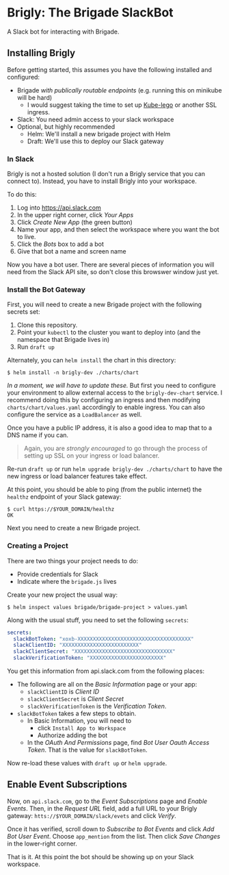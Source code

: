 # Brigly: The Brigade SlackBot

A Slack bot for interacting with Brigade.

## Installing Brigly

Before getting started, this assumes you have the following installed and configured:

- Brigade _with publically routable endpoints_ (e.g. running this on minikube will be hard)
  - I would suggest taking the time to set up [Kube-lego](https://blog.jetstack.io/blog/kube-lego/)
    or another SSL ingress.
- Slack: You need admin access to your slack workspace
- Optional, but highly recommended
  - Helm: We'll install a new brigade project with Helm
  - Draft: We'll use this to deploy our Slack gateway

### In Slack

Brigly is not a hosted solution (I don't run a Brigly service that you can
connect to). Instead, you have to install Brigly into your workspace.

To do this:

1. Log into https://api.slack.com
2. In the upper right corner, click _Your Apps_
3. Click _Create New App_ (the green button)
4. Name your app, and then select the workspace where you want the bot to live.
5. Click the _Bots_ box to add a bot
6. Give that bot a name and screen name


Now you have a bot user. There are several pieces of information you will need
from the Slack API site, so don't close this browswer window just yet.

### Install the Bot Gateway

First, you will need to create a new Brigade project with the following secrets set:

1. Clone this repository.
2. Point your `kubectl` to the cluster you want to deploy
into (and the namespace that Brigade lives in)
3. Run `draft up`

Alternately, you can `helm install` the chart in this directory:

```console
$ helm install -n brigly-dev ./charts/chart
```

_In a moment, we will have to update these._ But first you need to configure your
environment to allow external access to the `brigly-dev-chart` service. I recommend
doing this by configuring an ingress and then modifying `charts/chart/values.yaml`
accordingly to enable ingress. You can also configure the service as a `LoadBalancer`
as well.

Once you have a public IP address, it is also a good idea to map that to a DNS name
if you can.

> Again, you are _strongly encouraged_ to go through the process of setting up SSL
> on your ingress or load balancer.

Re-run `draft up` or run `helm upgrade brigly-dev ./charts/chart` to have the new
ingress or load balancer features take effect.

At this point, you should be able to ping (from the public internet) the `healthz`
endpoint of your Slack gateway:

```console
$ curl https://$YOUR_DOMAIN/healthz
OK
```

Next you need to create a new Brigade project.

### Creating a Project

There are two things your project needs to do:

- Provide credentials for Slack
- Indicate where the `brigade.js` lives

Create your new project the usual way:

```
$ helm inspect values brigade/brigade-project > values.yaml
```

Along with the usual stuff, you need to set the following `secrets`:

```yaml
secrets:
  slackBotToken: "xoxb-XXXXXXXXXXXXXXXXXXXXXXXXXXXXXXXXXXXXX"
  slackClientID: "XXXXXXXXXXXXXXXXXXXXXXXXX"
  slackClientSecret: "XXXXXXXXXXXXXXXXXXXXXXXXXXXXXXXX"
  slackVerificationToken: "XXXXXXXXXXXXXXXXXXXXXXXX"
```

You get this information from api.slack.com from the following places:

- The following are all on the _Basic Information_ page or your app:
  - `slackClientID` is _Client ID_
  - `slackClientSecret` is _Client Secret_
  - `slackVerificationToken` is the _Verification Token_.
- `slackBotToken` takes a few steps to obtain.
  - In Basic Information, you will need to
    -  click `Install App to Workspace`
    - Authorize adding the bot
  - In the _OAuth And Permissions_ page, find _Bot User Oauth Access Token_. That
    is the value for `slackBotToken`.

Now re-load these values with `draft up` or `helm upgrade`.

## Enable Event Subscriptions

Now, on `api.slack.com`, go to the _Event Subscriptions_ page and _Enable Events_.
Then, in the _Request URL_ field, add a full URL to your Brigly gateway:
`htts://$YOUR_DOMAIN/slack/evets` and click _Verify_.

Once it has verified, scroll down to _Subscribe to Bot Events_ and click
_Add Bot User Event_. Choose `app_mention` from the list. Then click _Save Changes_
in the lower-right corner.

That is it. At this point the bot should be showing up on your Slack workspace.
